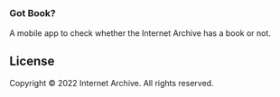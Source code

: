 ## 

### Got Book?

A mobile app to check whether the Internet Archive has a book or not.



## License

Copyright © 2022 Internet Archive. All rights reserved.
